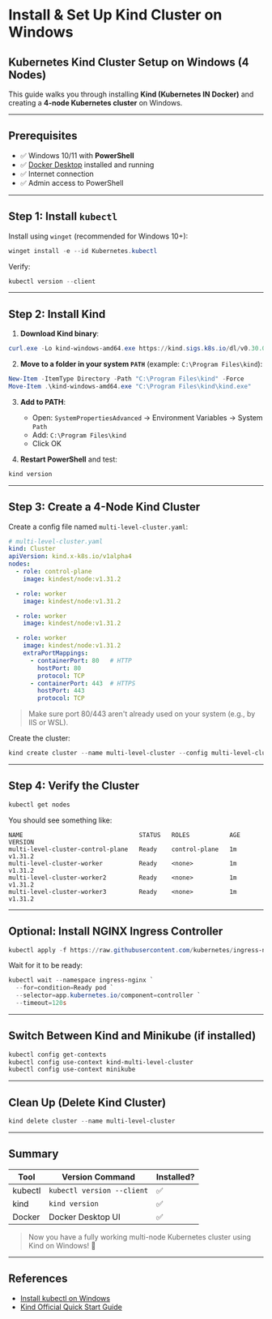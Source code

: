 # Install & Set Up Kind Cluster on Windows


##  Kubernetes Kind Cluster Setup on Windows (4 Nodes)

This guide walks you through installing **Kind (Kubernetes IN Docker)** and creating a
**4-node Kubernetes cluster** on Windows.

---

##  Prerequisites

- ✅ Windows 10/11 with **PowerShell**
- ✅ [Docker Desktop](https://www.docker.com/products/docker-desktop) installed and running
- ✅ Internet connection
- ✅ Admin access to PowerShell

---

##  Step 1: Install `kubectl`

Install using `winget` (recommended for Windows 10+):

```powershell
winget install -e --id Kubernetes.kubectl
````

Verify:

```powershell
kubectl version --client
```

---

##  Step 2: Install Kind

1. **Download Kind binary**:

```powershell
curl.exe -Lo kind-windows-amd64.exe https://kind.sigs.k8s.io/dl/v0.30.0/kind-windows-amd64
```

2. **Move to a folder in your system `PATH`** (example: `C:\Program Files\kind`):

```powershell
New-Item -ItemType Directory -Path "C:\Program Files\kind" -Force
Move-Item .\kind-windows-amd64.exe "C:\Program Files\kind\kind.exe"
```

3. **Add to PATH**:

   * Open: `SystemPropertiesAdvanced` → Environment Variables → System `Path`
   * Add: `C:\Program Files\kind`
   * Click OK

4. **Restart PowerShell** and test:

```powershell
kind version
```

---

##  Step 3: Create a 4-Node Kind Cluster

Create a config file named `multi-level-cluster.yaml`:

```yaml
# multi-level-cluster.yaml
kind: Cluster
apiVersion: kind.x-k8s.io/v1alpha4
nodes:
  - role: control-plane
    image: kindest/node:v1.31.2

  - role: worker
    image: kindest/node:v1.31.2

  - role: worker
    image: kindest/node:v1.31.2

  - role: worker
    image: kindest/node:v1.31.2
    extraPortMappings:
      - containerPort: 80   # HTTP
        hostPort: 80
        protocol: TCP
      - containerPort: 443  # HTTPS
        hostPort: 443
        protocol: TCP
```

>  Make sure port 80/443 aren't already used on your system (e.g., by IIS or WSL).

Create the cluster:

```powershell
kind create cluster --name multi-level-cluster --config multi-level-cluster.yaml
```

---

##  Step 4: Verify the Cluster

```powershell
kubectl get nodes
```

You should see something like:

```
NAME                                STATUS   ROLES           AGE     VERSION
multi-level-cluster-control-plane   Ready    control-plane   1m      v1.31.2
multi-level-cluster-worker          Ready    <none>          1m      v1.31.2
multi-level-cluster-worker2         Ready    <none>          1m      v1.31.2
multi-level-cluster-worker3         Ready    <none>          1m      v1.31.2
```

---

##  Optional: Install NGINX Ingress Controller

```powershell
kubectl apply -f https://raw.githubusercontent.com/kubernetes/ingress-nginx/controller-v1.10.0/deploy/static/provider/kind/deploy.yaml
```

Wait for it to be ready:

```powershell
kubectl wait --namespace ingress-nginx `
  --for=condition=Ready pod `
  --selector=app.kubernetes.io/component=controller `
  --timeout=120s
```

---

##  Switch Between Kind and Minikube (if installed)

```powershell
kubectl config get-contexts
kubectl config use-context kind-multi-level-cluster
kubectl config use-context minikube
```

---

##  Clean Up (Delete Kind Cluster)

```powershell
kind delete cluster --name multi-level-cluster
```

---

##  Summary

| Tool    | Version Command            | Installed? |
| ------- | -------------------------- | ---------- |
| kubectl | `kubectl version --client` | ✅          |
| kind    | `kind version`             | ✅          |
| Docker  | Docker Desktop UI          | ✅          |

> Now you have a fully working multi-node Kubernetes cluster using Kind on Windows! 🎉

---
##  References

- [Install kubectl on Windows](https://kubernetes.io/docs/tasks/tools/install-kubectl-windows/#install-nonstandard-package-tools)
- [Kind Official Quick Start Guide](https://kind.sigs.k8s.io/docs/user/quick-start/#creating-a-cluster)
